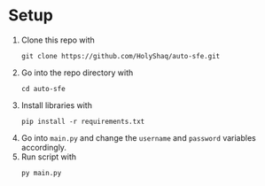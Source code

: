 # Setup
1. Clone this repo with
   ```
   git clone https://github.com/HolyShaq/auto-sfe.git
   ```
3. Go into the repo directory with
   ```
   cd auto-sfe
   ```
5. Install libraries with
   ```
   pip install -r requirements.txt
   ```
7. Go into `main.py` and change the `username` and `password` variables accordingly.
8. Run script with
   ```
   py main.py
   ```
